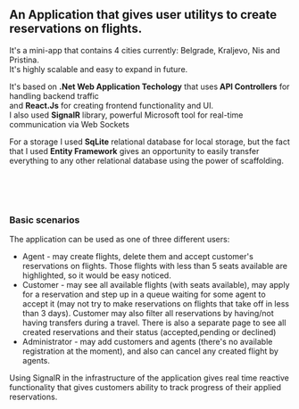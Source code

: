 # <h2>An Application that gives user utilitys to create reservations on flights.</h2> 
<p>It's a mini-app that contains 4 cities currently: Belgrade, Kraljevo, Nis and Pristina.<br>
It's highly scalable and easy to expand in future.</p>
<p>It's based on <b>.Net Web Application Techology</b> that uses<b> API Controllers</b> for handling backend traffic
<br>and <b>React.Js</b> for creating frontend functionality and UI.<br>I also used <b>SignalR</b> library, 
powerful Microsoft tool for real-time communication via Web Sockets </p>
<p>For a storage I used <b>SqLite</b> relational database for local storage, 
but the fact that I used <b>Entity Framework</b> gives an opportunity to easily transfer everything to any other relational database using the power of scaffolding.</p>
<br><br><br>
<h3>Basic scenarios</h3>
<p>The application can be used as one of three different users:
<ul>
<li>Agent - may create flights, delete them and accept customer's reservations on flights. 
Those flights with less than 5 seats available are highlighted, so it would be easy noticed.</li>
<li>Customer - may see all available flights (with seats available), 
may apply for a reservation and step up in a queue waiting for some agent to accept it 
(may not try to make reservations on flights that take off in less than 3 days). 
Customer may also filter all reservations by having/not having transfers during a travel.
There is also a separate page to see all created reservations and their status (accepted,pending or declined)</li>
<li>Administrator - may add customers and agents (there's no available registration at the moment), and also can cancel any created flight by agents.</li>
</ul></p>
<p>Using SignalR in the infrastructure of the application gives real time reactive functionality that gives customers ability to track
progress of their applied reservations.</p>
